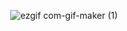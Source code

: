 <p align="center">
  <img src="https://user-images.githubusercontent.com/113874361/205428190-afedf687-cf00-486a-90c3-64a3350a44d6.gif" alt="ezgif com-gif-maker (1)" />
</p>
